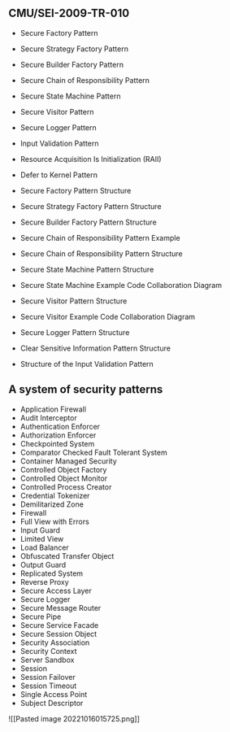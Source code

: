 ## CMU/SEI-2009-TR-010
- Secure Factory Pattern
- Secure Strategy Factory Pattern
- Secure Builder Factory Pattern
- Secure Chain of Responsibility Pattern
- Secure State Machine Pattern
- Secure Visitor Pattern
- Secure Logger Pattern
- Input Validation Pattern
- Resource Acquisition Is Initialization (RAII)


-   Defer to Kernel Pattern
-   Secure Factory Pattern Structure
-   Secure Strategy Factory Pattern Structure
-   Secure Builder Factory Pattern Structure
-   Secure Chain of Responsibility Pattern Example
-   Secure Chain of Responsibility Pattern Structure
-   Secure State Machine Pattern Structure
-   Secure State Machine Example Code Collaboration Diagram
-   Secure Visitor Pattern Structure
-   Secure Visitor Example Code Collaboration Diagram
-   Secure Logger Pattern Structure
-   Clear Sensitive Information Pattern Structure
-   Structure of the Input Validation Pattern


## A system of security patterns
- Application Firewall
- Audit Interceptor
- Authentication Enforcer
- Authorization Enforcer
- Checkpointed System
- Comparator Checked Fault Tolerant System
- Container Managed Security 
- Controlled Object Factory
- Controlled Object Monitor
- Controlled Process Creator
- Credential Tokenizer
- Demilitarized Zone
- Firewall
- Full View with Errors
- Input Guard
- Limited View
- Load Balancer
- Obfuscated Transfer Object
- Output Guard
- Replicated System
- Reverse Proxy 
- Secure Access Layer
- Secure Logger
- Secure Message Router
- Secure Pipe
- Secure Service Facade
- Secure Session Object
- Security Association 
- Security Context
- Server Sandbox
- Session
- Session Failover
- Session Timeout
- Single Access Point
- Subject Descriptor


![[Pasted image 20221016015725.png]]
